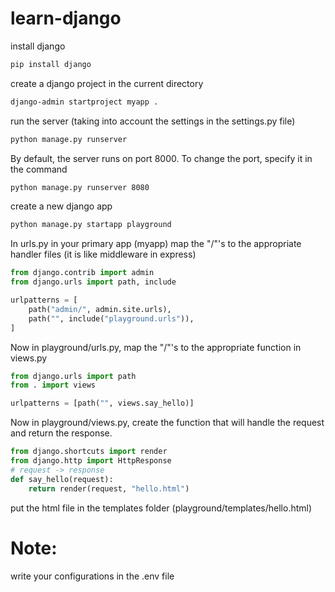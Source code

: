 # learn-django
install django
```bash
pip install django
```
create a django project in the current directory
```bash
django-admin startproject myapp .
```
run the server (taking into account the settings in the settings.py file)
```bash
python manage.py runserver
```
By default, the server runs on port 8000. To change the port, specify it in the command
```bash
python manage.py runserver 8080
```
create a new django app
```bash
python manage.py startapp playground
```
In urls.py in your primary app (myapp) map the "/"'s to the appropriate handler files (it is like middleware in express)
```python
from django.contrib import admin
from django.urls import path, include

urlpatterns = [
    path("admin/", admin.site.urls),
    path("", include("playground.urls")),
]
```
Now in playground/urls.py, map the "/"'s to the appropriate function in views.py
```python
from django.urls import path
from . import views

urlpatterns = [path("", views.say_hello)]
```
Now in playground/views.py, create the function that will handle the request and return the response.
```python
from django.shortcuts import render
from django.http import HttpResponse
# request -> response
def say_hello(request):
    return render(request, "hello.html")
```
put the html file in the templates folder (playground/templates/hello.html)

# Note:
write your configurations in the .env file